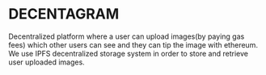# DECENTAGRAM
Decentralized platform where a user can upload images(by paying gas fees) which other users can see and they can tip the image with ethereum. We use IPFS decentralized storage system in order to store and retrieve user uploaded images.
